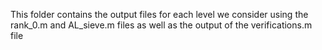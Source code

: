 This folder contains the output files for each level we consider using the rank_0.m and AL_sieve.m files as well as the output of the verifications.m file
